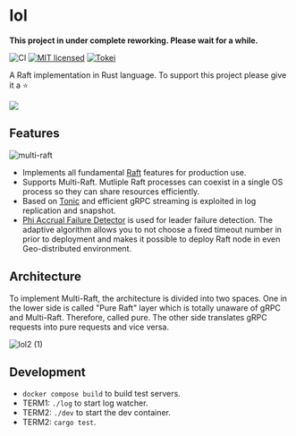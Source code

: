 # lol

**This project in under complete reworking. Please wait for a while.**

![CI](https://github.com/akiradeveloper/lol/workflows/CI/badge.svg)
[![MIT licensed](https://img.shields.io/badge/license-MIT-blue.svg)](https://github.com/akiradeveloper/lol/blob/master/LICENSE)
[![Tokei](https://tokei.rs/b1/github/akiradeveloper/lol)](https://github.com/akiradeveloper/lol)

A Raft implementation in Rust language. To support this project please give it a ⭐

![](https://user-images.githubusercontent.com/785824/146726060-63b12378-ecb7-49f9-8025-a65dbd37e9b2.jpeg)

## Features

![multi-raft](https://github.com/akiradeveloper/lol/assets/785824/2293cf2b-436a-45ed-a507-88e299e622bf)

- Implements all fundamental [Raft](https://raft.github.io/) features for production use.
- Supports Multi-Raft. Mutliple Raft processes can coexist in a single OS process so they can share resources efficiently.
- Based on [Tonic](https://github.com/hyperium/tonic) and efficient gRPC streaming is exploited in log replication and snapshot.
- [Phi Accrual Failure Detector](https://github.com/akiradeveloper/phi-detector) is used for leader failure detection. The adaptive algorithm allows you to not choose a fixed timeout number in prior to deployment and makes it possible to deploy Raft node in even Geo-distributed environment.

## Architecture

To implement Multi-Raft, the architecture is divided into two spaces. One in the lower side is called "Pure Raft" layer which is totally unaware of 
gRPC and Multi-Raft. Therefore, called pure. The other side translates gRPC requests into pure requests and vice versa.

![lol2 (1)](https://github.com/akiradeveloper/lol/assets/785824/dc605ed9-ca90-4e17-a370-ca1b939e43ce)


## Development

- `docker compose build` to build test servers.
- TERM1: `./log` to start log watcher.
- TERM2: `./dev` to start the dev container.
- TERM2: `cargo test`.
